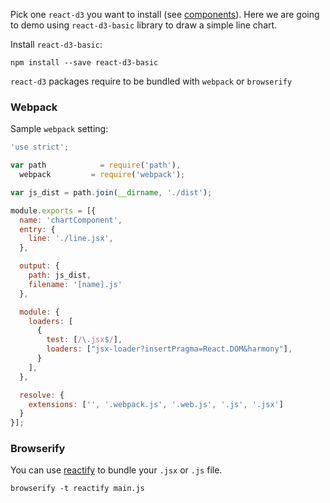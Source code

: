 Pick one `react-d3` you want to install (see [components](/components)). Here we are going to demo using `react-d3-basic` library to draw a simple line chart.

Install `react-d3-basic`:

```
npm install --save react-d3-basic
```

`react-d3` packages require to be bundled with `webpack` or `browserify`

### Webpack

Sample `webpack` setting:

```js
'use strict';

var path            = require('path'),
  webpack         = require('webpack');

var js_dist = path.join(__dirname, './dist');

module.exports = [{
  name: 'chartComponent',
  entry: {
    line: './line.jsx',
  },

  output: {
    path: js_dist,
    filename: '[name].js'
  },

  module: {
    loaders: [
      {
        test: [/\.jsx$/],
        loaders: ["jsx-loader?insertPragma=React.DOM&harmony"],
      }
    ],
  },

  resolve: {
    extensions: ['', '.webpack.js', '.web.js', '.js', '.jsx']
  }
}];
```

### Browserify

You can use [reactify](https://github.com/andreypopp/reactify) to bundle your `.jsx` or `.js` file.

```
browserify -t reactify main.js
```
